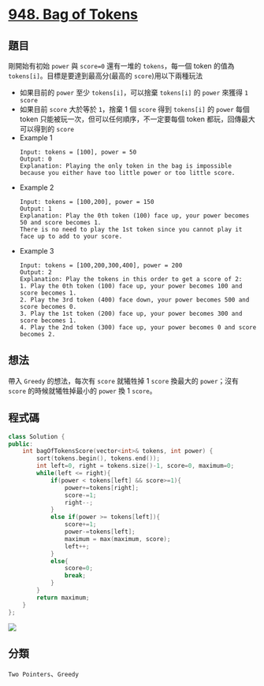 # [948. Bag of Tokens](https://leetcode.com/problems/bag-of-tokens/)

## 題目
剛開始有初始 `power` 與 `score=0` 還有一堆的 `tokens`，每一個 token 的值為 `tokens[i]`。目標是要達到最高分(最高的 `score`)用以下兩種玩法
* 如果目前的 `power` 至少 `tokens[i]`，可以捨棄 `tokens[i]` 的 `power` 來獲得 `1 score`
* 如果目前 `score` 大於等於 `1`，捨棄 1 個 `score` 得到 `tokens[i]` 的 `power`
每個 token 只能被玩一次，但可以任何順序，不一定要每個 token 都玩，回傳最大可以得到的 `score`
* Example 1
    ```
    Input: tokens = [100], power = 50
    Output: 0
    Explanation: Playing the only token in the bag is impossible because you either have too little power or too little score.
    ```
* Example 2
    ```
    Input: tokens = [100,200], power = 150
    Output: 1
    Explanation: Play the 0th token (100) face up, your power becomes 50 and score becomes 1.
    There is no need to play the 1st token since you cannot play it face up to add to your score.
    ```
* Example 3
    ```
    Input: tokens = [100,200,300,400], power = 200
    Output: 2
    Explanation: Play the tokens in this order to get a score of 2:
    1. Play the 0th token (100) face up, your power becomes 100 and score becomes 1.
    2. Play the 3rd token (400) face down, your power becomes 500 and score becomes 0.
    3. Play the 1st token (200) face up, your power becomes 300 and score becomes 1.
    4. Play the 2nd token (300) face up, your power becomes 0 and score becomes 2.
    ```

## 想法
帶入 `Greedy` 的想法，每次有 `score` 就犧牲掉 1 `score` 換最大的 `power`；沒有 `score` 的時候就犧牲掉最小的 `power` 換 1 `score`。


## 程式碼
```cpp
class Solution {
public:
    int bagOfTokensScore(vector<int>& tokens, int power) {
        sort(tokens.begin(), tokens.end());
        int left=0, right = tokens.size()-1, score=0, maximum=0;
        while(left <= right){
            if(power < tokens[left] && score>=1){
                power+=tokens[right];
                score-=1;
                right--;
            }
            else if(power >= tokens[left]){
                score+=1;
                power-=tokens[left];
                maximum = max(maximum, score);
                left++;
            }
            else{
                score=0;
                break;
            }
        }
        return maximum;
    }
};
```

![](https://imgur.com/Et6ANEM.png)

## 分類
`Two Pointers`、`Greedy`